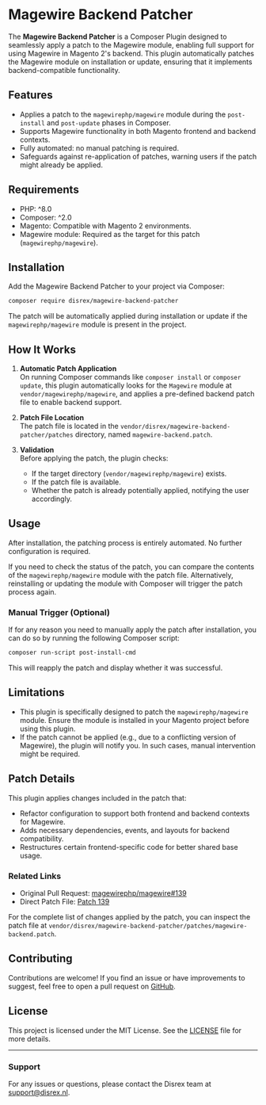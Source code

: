 # Magewire Backend Patcher

The **Magewire Backend Patcher** is a Composer Plugin designed to seamlessly apply a patch to the Magewire module,
enabling full support for using Magewire in Magento 2's backend. This plugin automatically patches the Magewire module
on installation or update, ensuring that it implements backend-compatible functionality.

## Features

- Applies a patch to the `magewirephp/magewire` module during the `post-install` and `post-update` phases in Composer.
- Supports Magewire functionality in both Magento frontend and backend contexts.
- Fully automated: no manual patching is required.
- Safeguards against re-application of patches, warning users if the patch might already be applied.

## Requirements

- PHP: ^8.0
- Composer: ^2.0
- Magento: Compatible with Magento 2 environments.
- Magewire module: Required as the target for this patch (`magewirephp/magewire`).

## Installation

Add the Magewire Backend Patcher to your project via Composer:

```bash
composer require disrex/magewire-backend-patcher
```

The patch will be automatically applied during installation or update if the `magewirephp/magewire` module is present in
the project.

## How It Works

1. **Automatic Patch Application**  
   On running Composer commands like `composer install` or `composer update`, this plugin automatically looks for the
   `Magewire` module at `vendor/magewirephp/magewire`, and applies a pre-defined backend patch file to enable backend
   support.

2. **Patch File Location**  
   The patch file is located in the `vendor/disrex/magewire-backend-patcher/patches` directory, named
   `magewire-backend.patch`.

3. **Validation**  
   Before applying the patch, the plugin checks:
    - If the target directory (`vendor/magewirephp/magewire`) exists.
    - If the patch file is available.
    - Whether the patch is already potentially applied, notifying the user accordingly.

## Usage

After installation, the patching process is entirely automated. No further configuration is required.

If you need to check the status of the patch, you can compare the contents of the `magewirephp/magewire` module with the
patch file. Alternatively, reinstalling or updating the module with Composer will trigger the patch process again.

### Manual Trigger (Optional)

If for any reason you need to manually apply the patch after installation, you can do so by running the following
Composer script:

```bash
composer run-script post-install-cmd
```

This will reapply the patch and display whether it was successful.

## Limitations

- This plugin is specifically designed to patch the `magewirephp/magewire` module. Ensure the module is installed in
  your Magento project before using this plugin.
- If the patch cannot be applied (e.g., due to a conflicting version of Magewire), the plugin will notify you. In such
  cases, manual intervention might be required.

## Patch Details

This plugin applies changes included in the patch that:

- Refactor configuration to support both frontend and backend contexts for Magewire.
- Adds necessary dependencies, events, and layouts for backend compatibility.
- Restructures certain frontend-specific code for better shared base usage.

### Related Links

- Original Pull Request: [magewirephp/magewire#139](https://github.com/magewirephp/magewire/pull/139)
- Direct Patch File: [Patch 139](https://patch-diff.githubusercontent.com/raw/magewirephp/magewire/pull/139.patch)

For the complete list of changes applied by the patch, you can inspect the patch file at
`vendor/disrex/magewire-backend-patcher/patches/magewire-backend.patch`.

## Contributing

Contributions are welcome! If you find an issue or have improvements to suggest, feel free to open a pull request
on [GitHub](https://github.com/magewirephp/magewire/pull/139).

## License

This project is licensed under the MIT License. See the [LICENSE](https://www.disrex.nl/LICENSE.txt) file for more
details.

---

### Support

For any issues or questions, please contact the Disrex team at [support@disrex.nl](mailto:support@disrex.nl).
